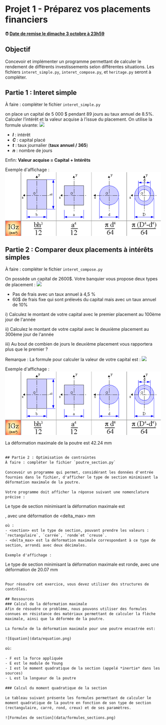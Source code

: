# Projet 1 - Préparez vos placements financiers

<!--- Changer la date de remise en modifiant le URL--->
#### :alarm_clock: [Date de remise le dimache 3 octobre à 23h59](https://www.timeanddate.com/countdown/generic?iso=20200928T2359&p0=165&msg=Remise&font=cursive&csz=1#)

## Objectif
Concevoir et implémenter un programme permettant de calculer le rendement de différents investissements selon différentes situations. Les fichiers `interet_simple.py`, `interet_compose.py`,  et `heritage.py` seront à compléter.

## Partie 1 : Interet simple
À faire : compléter le fichier `interet_simple.py`

on place un capital de 5 000 $ pendant 89 jours au taux annuel de 8.5%. Calculer l’intérêt et la valeur acquise à l’issue du placement. On utilise la formule uivante:
<img src="https://render.githubusercontent.com/render/math?math=I=Ctn">

- ***I*** : intérêt
- ***C*** : capital placé
- ***t*** : taux journalier (**taux annuel / 365**)
- ***n*** : nombre de jours

Enfin:  **Valeur acquise = Capital + Intérêts**


Exemple d'affichage : 
![Formules de section](data/formules_sections.png)

## Partie 2 :  Comparer deux placements à intérêts simples
À faire : compléter le fichier `interet_compose.py`

On possède un capital de 2600$. Votre banquier vous propose deux types de placement :
<img src="https://render.githubusercontent.com/render/math?math=I=Ctn">

- Pas de frais avec un taux annuel à 4,5 %
- 60$ de frais fixe qui sont prélevés du capital mais avec un taux annuel de 10%

i) Calculez le montant de votre capital avec le premier placement au 100ème jour de l'année

ii) Calculez le montant de votre capital avec le deuxième placement au 300ème jour de l'année 

iii) Au bout de combien de jours le deuxième placement vous rapportera plus que le premier ?

Remarque : La formule pour calculer la valeur de votre capital est :
<img src="https://render.githubusercontent.com/render/math?math= C=capital_initial+capital_initial*(taux/365)*nb_jours">

Exemple d'affichage : 
![Formules de section](data/formules_sections.png)

La déformation maximale de la poutre est 42.24 mm
```

## Partie 2 : Optimisation de contraintes
À faire : compléter le fichier `poutre_section.py`

Concevoir un programme qui permet, considérant les données d'entrée fournies dans le fichier, d'afficher le type de section minimisant la déformation maximale de la poutre.

Votre programme doit afficher la réponse suivant une nomenclature précise :
```
Le type de section minimisant la déformation maximale est <section>, avec une déformation de <delta_max> mm
```
où :
- <section> est le type de section, pouvant prendre les valeurs : `rectangulaire`, `carrée`, `ronde`et `creuse`.
- <delta_max> est la déformation maximale correspondant à ce type de section, arrondi avec deux décimales.

Exemple d'affichage :

```
Le type de section minimisant la déformation maximale est ronde, avec une déformation de 20.07 mm
```

Pour résoudre cet exercice, vous devez utiliser des structures de contrôles.

## Ressources
### Calcul de la déformation maximale
Afin de résoudre ce problème, nous pouvons utiliser des formules connues en résistance des matériaux permettant de calculer la flèche maximale, ainsi que la déformée de la poutre.

La formule de la déformation maximale pour une poutre encastrée est:

![Equation](data/equation.png)

où:

- F est la force appliquée 
- E est le module de Young
- I est le moment quadratique de la section (appelé *inertie* dans les sources)
- L est la longueur de la poutre

### Calcul du moment quadratique de la section

Le tableau suivant présente les formules permettant de calculer le moment quadratique de la poutre en fonction de son type de section (rectangulaire, carré, rond, creux) et de ses paramètres.

![Formules de section](data/formules_sections.png)
